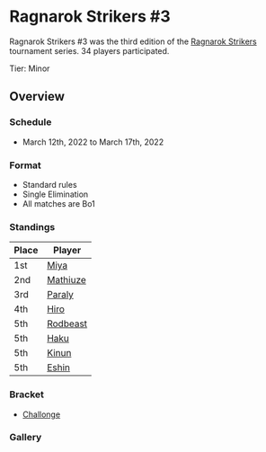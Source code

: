 # Ragnarok Strikers #3

Ragnarok Strikers #3 was the third edition of the [Ragnarok Strikers](ragnamain.md) tournament series.
34 players participated.

Tier: Minor

## Overview

### Schedule
- March 12th, 2022 to March 17th, 2022

### Format
- Standard rules
- Single Elimination
- All matches are Bo1

### Standings

|Place|Player|
|-|-|
|1st|[Miya](../..//players/japanese/miya.md)|
|2nd|[Mathiuze](../..//players/french/mathiuze.md)|
|3rd|[Paraly](../..//players/japanese/paraly.md)|
|4th|[Hiro](../..//players/french/vivi.md)|
|5th|[Rodbeast](../..//players/peruvian/rodrift.md)|
|5th|[Haku](../..//players/german/haku.md)|
|5th|[Kinun](../..//players/belgian/kinun.md)|
|5th|[Eshin](../..//players/japanese/eshin.md)|

### Bracket
- [Challonge](https://challonge.com/jfdq7h12)

### Gallery
